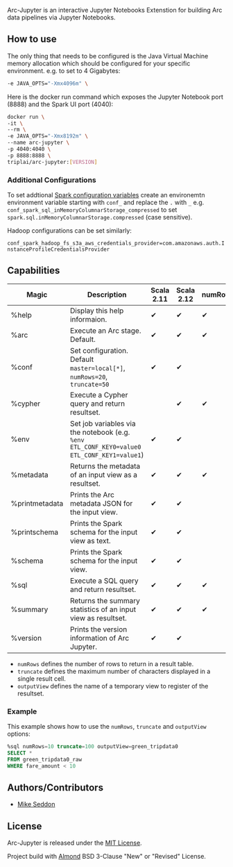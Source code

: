 Arc-Jupyter is an interactive Jupyter Notebooks Extenstion for building Arc data pipelines via Jupyter Notebooks.

## How to use

The only thing that needs to be configured is the Java Virtual Machine memory allocation which should be configured for your specific environment. e.g. to set to 4 Gigabytes:

```bash
-e JAVA_OPTS="-Xmx4096m" \
```

Here is the docker run command which exposes the Jupyter Notebook port (8888) and the Spark UI port (4040):

```bash
docker run \
-it \
--rm \
-e JAVA_OPTS="-Xmx8192m" \
--name arc-jupyter \
-p 4040:4040 \
-p 8888:8888 \
triplai/arc-jupyter:[VERSION]
```

### Additional Configurations

To set addtional [Spark configuration variables](https://spark.apache.org/docs/latest/configuration.html) create an environemtn environment variable starting with `conf_` and replace the `.` with `_` e.g. `conf_spark_sql_inMemoryColumnarStorage_compressed` to set `spark.sql.inMemoryColumnarStorage.compressed` (case sensitive).

Hadoop configurations can be set similarly:

`conf_spark_hadoop_fs_s3a_aws_credentials_provider=com.amazonaws.auth.InstanceProfileCredentialsProvider`

## Capabilities

| Magic          | Description                                                                                | Scala 2.11 | Scala 2.12 | numRows | truncate | outputView | persist |
|----------------|--------------------------------------------------------------------------------------------|------------|------------|---------|----------|------------|---------|
| %help          | Display this help informaion.                                                              | ✔          | ✔          | ✔       | ✔        | ✔          |         |
| %arc           | Execute an Arc stage. Default.                                                             | ✔          | ✔          | ✔       | ✔        | ✔          |         |
| %conf          | Set configuration. Default `master=local[*]`, `numRows=20`, `truncate=50`                  | ✔          | ✔          |         |          |            |         |
| %cypher        | Execute a Cypher query and return resultset.                                               |            | ✔          | ✔       | ✔        | ✔          | ✔       |
| %env           | Set job variables via the notebook (e.g. `%env ETL_CONF_KEY0=value0 ETL_CONF_KEY1=value1`) | ✔          | ✔          |         |          |            |         |
| %metadata      | Returns the metadata of an input view as a resultset.                                      | ✔          | ✔          | ✔       | ✔        | ✔          | ✔       |
| %printmetadata | Prints the Arc metadata JSON for the input view.                                           | ✔          | ✔          |         |          |            |         |
| %printschema   | Prints the Spark schema for the input view as text.                                        | ✔          | ✔          |         |          |            |         |
| %schema        | Prints the Spark schema for the input view.                                                | ✔          | ✔          |         |          |            |         |
| %sql           | Execute a SQL query and return resultset.                                                  | ✔          | ✔          | ✔       | ✔        | ✔          | ✔       |
| %summary       | Returns the summary statistics of an input view as resultset.                              | ✔          | ✔          | ✔       | ✔        | ✔          | ✔       |
| %version       | Prints the version information of Arc Jupyter.                                             | ✔          | ✔          |         |          |            |         |


- `numRows` defines the number of rows to return in a result table.
- `truncate` defines the maximum number of characters displayed in a single result cell.
- `outputView` defines the name of a temporary view to register of the resultset.

### Example

This example shows how to use the `numRows`, `truncate` and `outputView` options:

```sql
%sql numRows=10 truncate=100 outputView=green_tripdata0
SELECT * 
FROM green_tripdata0_raw
WHERE fare_amount < 10
```

## Authors/Contributors

- [Mike Seddon](https://github.com/seddonm1)

## License

Arc-Jupyter is released under the [MIT License](https://opensource.org/licenses/MIT).

Project build with [Almond](https://github.com/almond-sh/almond) BSD 3-Clause "New" or "Revised" License.
